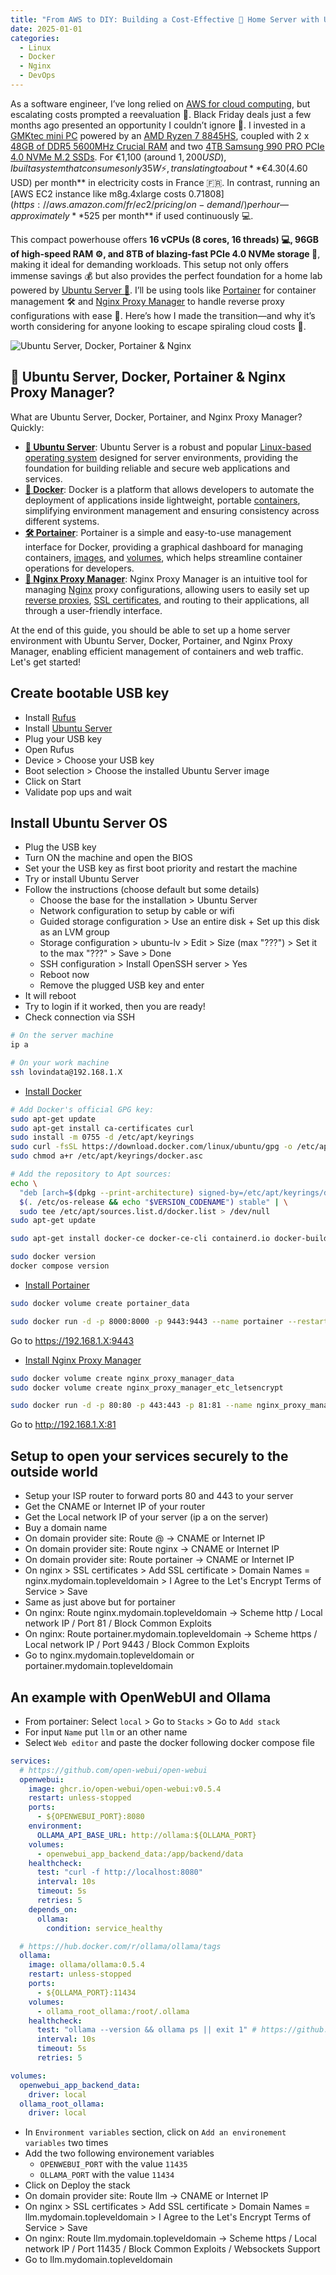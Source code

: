 ```yaml
---
title: "From AWS to DIY: Building a Cost-Effective 💸 Home Server with Ubuntu Server, Docker, Portainer & Nginx on a High-Performance Mini PC! 🚀"
date: 2025-01-01
categories:
  - Linux
  - Docker
  - Nginx
  - DevOps
---
```


As a software engineer, I’ve long relied on [AWS for cloud computing](https://aws.amazon.com/ec2/?nc2=h_ql_prod_cp_ec2), but escalating costs prompted a reevaluation 💸. Black Friday deals just a few months ago presented an opportunity I couldn’t ignore 🎉. I invested in a [GMKtec mini PC](https://www.gmktec.com/?spm=..product_397345ec-b381-4f76-83dc-9cb6156546ee.header_1.1&spm_prev=..collection_72f4817e-5a65-4acf-bdbd-06cc49c42783.header_1.1) powered by an [AMD Ryzen 7 8845HS](https://www.gmktec.com/products/amd-ryzen-7-8845hs-mini-pc-nucbox-k8-plus?spm=..collection_72f4817e-5a65-4acf-bdbd-06cc49c42783.header_1.1&spm_prev=..product_fcda073f-26cd-4db0-8dc4-22bf93d4f8f7.header_1.1), coupled with 2 x [48GB of DDR5 5600MHz Crucial RAM](https://www.crucial.fr/memory/ddr5/CT48G56C46S5) and two [4TB Samsung 990 PRO PCIe 4.0 NVMe M.2 SSDs](https://www.samsung.com/fr/memory-storage/nvme-ssd/990-pro-4tb-nvme-pcie-gen-4-mz-v9p4t0bw/). For €1,100 (around $1,200 USD), I built a system that consumes only 35W ⚡, translating to about **€4.30 ($4.60 USD) per month** in electricity costs in France 🇫🇷. In contrast, running an [AWS EC2 instance like m8g.4xlarge costs $0.71808](https://aws.amazon.com/fr/ec2/pricing/on-demand/) per hour—approximately **$525 per month** if used continuously 💻.

This compact powerhouse offers **16 vCPUs (8 cores, 16 threads) 💻, 96GB of high-speed RAM ⚙️, and 8TB of blazing-fast PCIe 4.0 NVMe storage 💾**, making it ideal for demanding workloads. This setup not only offers immense savings 💰 but also provides the perfect foundation for a home lab powered by [Ubuntu Server 🐧](https://ubuntu.com/download/server). I’ll be using tools like [Portainer](https://www.portainer.io/) for container management 🛠️ and [Nginx Proxy Manager](https://nginxproxymanager.com/) to handle reverse proxy configurations with ease 🔄. Here’s how I made the transition—and why it’s worth considering for anyone looking to escape spiraling cloud costs 🚀.

<!-- more -->

![Ubuntu Server, Docker, Portainer & Nginx](image.png)

## 🤔 Ubuntu Server, Docker, Portainer & Nginx Proxy Manager?

What are Ubuntu Server, Docker, Portainer, and Nginx Proxy Manager? Quickly:

- [**🐧 Ubuntu Server**](https://ubuntu.com/download/server): Ubuntu Server is a robust and popular [Linux-based operating system](https://www.linux.org/) designed for server environments, providing the foundation for building reliable and secure web applications and services.
- [**🐳 Docker**](https://www.docker.com/): Docker is a platform that allows developers to automate the deployment of applications inside lightweight, portable [containers](https://www.docker.com/resources/what-container/), simplifying environment management and ensuring consistency across different systems.
- [**🛠️ Portainer**](https://www.portainer.io/): Portainer is a simple and easy-to-use management interface for Docker, providing a graphical dashboard for managing containers, [images](https://hub.docker.com/search), and [volumes](https://docs.docker.com/engine/storage/volumes/), which helps streamline container operations for developers.
- [**🔄 Nginx Proxy Manager**](https://nginxproxymanager.com/): Nginx Proxy Manager is an intuitive tool for managing [Nginx](https://nginx.org/en/) proxy configurations, allowing users to easily set up [reverse proxies](https://www.cloudflare.com/learning/cdn/glossary/reverse-proxy/), [SSL certificates](https://www.cloudflare.com/learning/ssl/what-is-an-ssl-certificate/), and routing to their applications, all through a user-friendly interface.

At the end of this guide, you should be able to set up a home server environment with Ubuntu Server, Docker, Portainer, and Nginx Proxy Manager, enabling efficient management of containers and web traffic. Let's get started!

## Create bootable USB key

- Install [Rufus](https://rufus.ie/en/)
- Install [Ubuntu Server](https://ubuntu.com/download/server)
- Plug your USB key
- Open Rufus
- Device > Choose your USB key
- Boot selection > Choose the installed Ubuntu Server image
- Click on Start
- Validate pop ups and wait

## Install Ubuntu Server OS

- Plug the USB key
- Turn ON the machine and open the BIOS
- Set your the USB key as first boot priority and restart the machine
- Try or install Ubuntu Server
- Follow the instructions (choose default but some details)
  - Choose the base for the installation > Ubuntu Server
  - Network configuration to setup by cable or wifi
  - Guided storage configuration > Use an entire disk + Set up this disk as an LVM group
  - Storage configuration > ubuntu-lv > Edit > Size (max "???") > Set it to the max "???" > Save > Done
  - SSH configuration > Install OpenSSH server > Yes
  - Reboot now
  - Remove the plugged USB key and enter
- It will reboot
- Try to login if it worked, then you are ready!
- Check connection via SSH

```bash
# On the server machine
ip a
```

```bash
# On your work machine
ssh lovindata@192.168.1.X
```

- [Install Docker](https://docs.docker.com/engine/install/ubuntu/#installation-methods)

```bash
# Add Docker's official GPG key:
sudo apt-get update
sudo apt-get install ca-certificates curl
sudo install -m 0755 -d /etc/apt/keyrings
sudo curl -fsSL https://download.docker.com/linux/ubuntu/gpg -o /etc/apt/keyrings/docker.asc
sudo chmod a+r /etc/apt/keyrings/docker.asc

# Add the repository to Apt sources:
echo \
  "deb [arch=$(dpkg --print-architecture) signed-by=/etc/apt/keyrings/docker.asc] https://download.docker.com/linux/ubuntu \
  $(. /etc/os-release && echo "$VERSION_CODENAME") stable" | \
  sudo tee /etc/apt/sources.list.d/docker.list > /dev/null
sudo apt-get update
```

```bash
sudo apt-get install docker-ce docker-ce-cli containerd.io docker-buildx-plugin docker-compose-plugin
```

```bash
sudo docker version
docker compose version
```

- [Install Portainer](https://docs.portainer.io/start/install-ce/server/docker/linux#deployment)

```bash
sudo docker volume create portainer_data
```

```bash
sudo docker run -d -p 8000:8000 -p 9443:9443 --name portainer --restart=always -v /var/run/docker.sock:/var/run/docker.sock -v portainer_data:/data portainer/portainer-ce:2.25.1
```

Go to https://192.168.1.X:9443

- [Install Nginx Proxy Manager](https://nginxproxymanager.com/guide/#quick-setup)

```bash
sudo docker volume create nginx_proxy_manager_data
sudo docker volume create nginx_proxy_manager_etc_letsencrypt
```

```bash
sudo docker run -d -p 80:80 -p 443:443 -p 81:81 --name nginx_proxy_manager --restart=always -v nginx_proxy_manager_data:/data -v nginx_proxy_manager_etc_letsencrypt:/etc/letsencrypt jc21/nginx-proxy-manager:2.12.2
```

Go to http://192.168.1.X:81

## Setup to open your services securely to the outside world

- Setup your ISP router to forward ports 80 and 443 to your server
- Get the CNAME or Internet IP of your router
- Get the Local network IP of your server (ip a on the server)
- Buy a domain name
- On domain provider site: Route @ -> CNAME or Internet IP
- On domain provider site: Route nginx -> CNAME or Internet IP
- On domain provider site: Route portainer -> CNAME or Internet IP
- On nginx > SSL certificates > Add SSL certificate > Domain Names = nginx.mydomain.topleveldomain > I Agree to the Let's Encrypt Terms of Service > Save
- Same as just above but for portainer
- On nginx: Route nginx.mydomain.topleveldomain -> Scheme http / Local network IP / Port 81 / Block Common Exploits
- On nginx: Route portainer.mydomain.topleveldomain -> Scheme https / Local network IP / Port 9443 / Block Common Exploits
- Go to nginx.mydomain.topleveldomain or portainer.mydomain.topleveldomain

## An example with OpenWebUI and Ollama

- From portainer: Select `local` > Go to `Stacks` > Go to `Add stack`
- For input `Name` put `llm` or an other name
- Select `Web editor` and paste the docker following docker compose file

```yml
services:
  # https://github.com/open-webui/open-webui
  openwebui:
    image: ghcr.io/open-webui/open-webui:v0.5.4
    restart: unless-stopped
    ports:
      - ${OPENWEBUI_PORT}:8080
    environment:
      OLLAMA_API_BASE_URL: http://ollama:${OLLAMA_PORT}
    volumes:
      - openwebui_app_backend_data:/app/backend/data
    healthcheck:
      test: "curl -f http://localhost:8080"
      interval: 10s
      timeout: 5s
      retries: 5
    depends_on:
      ollama:
        condition: service_healthy

  # https://hub.docker.com/r/ollama/ollama/tags
  ollama:
    image: ollama/ollama:0.5.4
    restart: unless-stopped
    ports:
      - ${OLLAMA_PORT}:11434
    volumes:
      - ollama_root_ollama:/root/.ollama
    healthcheck:
      test: "ollama --version && ollama ps || exit 1" # https://github.com/ollama/ollama/issues/1378#issuecomment-2436650823
      interval: 10s
      timeout: 5s
      retries: 5

volumes:
  openwebui_app_backend_data:
    driver: local
  ollama_root_ollama:
    driver: local
```

- In `Environment variables` section, click on `Add an environement variables` two times
- Add the two following environement variables
  - `OPENWEBUI_PORT` with the value `11435`
  - `OLLAMA_PORT` with the value `11434`
- Click on Deploy the stack
- On domain provider site: Route llm -> CNAME or Internet IP
- On nginx > SSL certificates > Add SSL certificate > Domain Names = llm.mydomain.topleveldomain > I Agree to the Let's Encrypt Terms of Service > Save
- On nginx: Route llm.mydomain.topleveldomain -> Scheme https / Local network IP / Port 11435 / Block Common Exploits / Websockets Support
- Go to llm.mydomain.topleveldomain
